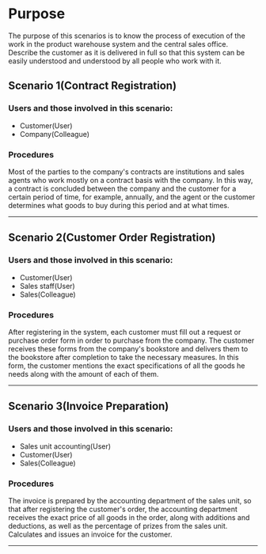 # Purpose
The purpose of this scenarios is to know the process of execution of the work in the product warehouse system and the central sales office. 
Describe the customer as it is delivered in full so that this system can be easily understood and understood by all people who work with it.


## Scenario 1(Contract Registration)

### Users and those involved in this scenario:
- Customer(User)
- Company(Colleague)

### Procedures
Most of the parties to the company's contracts are institutions and sales agents who work mostly on a contract basis with the company. In this way, a contract is concluded between the company and the customer for a certain period of time, for example, annually, and the agent or the customer determines what goods to buy during this period and at what times.

----------------------------

## Scenario 2(Customer Order Registration)

### Users and those involved in this scenario:
- Customer(User)
- Sales staff(User)
- Sales(Colleague)

### Procedures
After registering in the system, each customer must fill out a request or purchase order form in order to purchase from the company. The customer receives these forms from the company's bookstore and delivers them to the bookstore after completion to take the necessary measures. In this form, the customer mentions the exact specifications of all the goods he needs along with the amount of each of them.

----------------------------

## Scenario 3(Invoice Preparation)

### Users and those involved in this scenario:
- Sales unit accounting(User)
- Customer(User)
- Sales(Colleague)

### Procedures
The invoice is prepared by the accounting department of the sales unit, so that after registering the customer's order, the accounting department receives the exact price of all goods in the order, along with additions and deductions, as well as the percentage of prizes from the sales unit. Calculates and issues an invoice for the customer.

----------------------------










